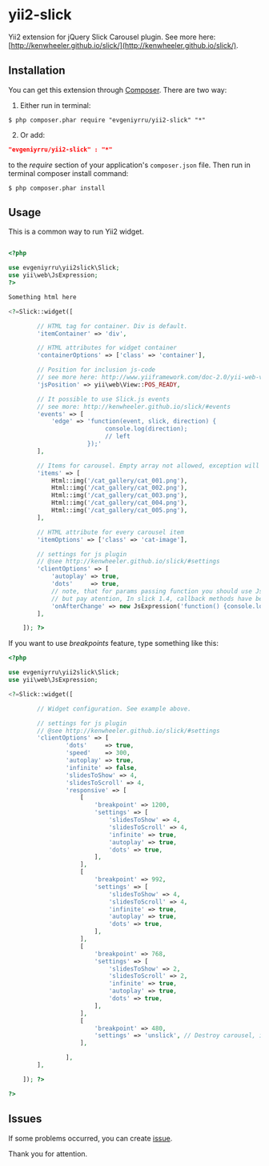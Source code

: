 yii2-slick
==========

Yii2 extension for jQuery Slick Carousel plugin. See more here: [http://kenwheeler.github.io/slick/](http://kenwheeler.github.io/slick/).

## Installation

You can get this extension through [Composer](https://getcomposer.org/download/). There are two way:

1. Either run in terminal:
```Shell
$ php composer.phar require "evgeniyrru/yii2-slick" "*"
```
2. Or add:
```JSON
"evgeniyrru/yii2-slick" : "*"
```
to the *require* section of your application's ```composer.json``` file. Then run in terminal composer install command:
```Shell
$ php composer.phar install
```

## Usage

This is a common way to run Yii2 widget.

```PHP

<?php

use evgeniyrru\yii2slick\Slick;
use yii\web\JsExpression;
?>

Something html here

<?=Slick::widget([

        // HTML tag for container. Div is default.
        'itemContainer' => 'div',

        // HTML attributes for widget container
        'containerOptions' => ['class' => 'container'],

        // Position for inclusion js-code
        // see more here: http://www.yiiframework.com/doc-2.0/yii-web-view.html#registerJs()-detail
        'jsPosition' => yii\web\View::POS_READY,

        // It possible to use Slick.js events
        // see more: http://kenwheeler.github.io/slick/#events
        'events' => [
            'edge' => 'function(event, slick, direction) {
                           console.log(direction);
                           // left
                      });'
        ],

        // Items for carousel. Empty array not allowed, exception will be throw, if empty 
        'items' => [
            Html::img('/cat_gallery/cat_001.png'),
            Html::img('/cat_gallery/cat_002.png'),
            Html::img('/cat_gallery/cat_003.png'),
            Html::img('/cat_gallery/cat_004.png'),
            Html::img('/cat_gallery/cat_005.png'),
        ],

        // HTML attribute for every carousel item
        'itemOptions' => ['class' => 'cat-image'],

        // settings for js plugin
        // @see http://kenwheeler.github.io/slick/#settings
        'clientOptions' => [
            'autoplay' => true,
            'dots'     => true,
            // note, that for params passing function you should use JsExpression object
            // but pay atention, In slick 1.4, callback methods have been deprecated and replaced with events.
            'onAfterChange' => new JsExpression('function() {console.log("The cat has shown")}'),
        ],

    ]); ?>

```

If you want to use *breakpoints* feature, type something like this:

```PHP
<?php

use evgeniyrru\yii2slick\Slick;
use yii\web\JsExpression;

<?=Slick::widget([

        // Widget configuration. See example above.

        // settings for js plugin
        // @see http://kenwheeler.github.io/slick/#settings
        'clientOptions' => [
                'dots'     => true,
                'speed'    => 300,
                'autoplay' => true,
                'infinite' => false,
                'slidesToShow' => 4,
                'slidesToScroll' => 4,
                'responsive' => [
                    [
                        'breakpoint' => 1200,
                        'settings' => [
                            'slidesToShow' => 4,
                            'slidesToScroll' => 4,
                            'infinite' => true,
                            'autoplay' => true,
                            'dots' => true,
                        ],
                    ],
                    [
                        'breakpoint' => 992,
                        'settings' => [
                            'slidesToShow' => 4,
                            'slidesToScroll' => 4,
                            'infinite' => true,
                            'autoplay' => true,
                            'dots' => true,
                        ],
                    ],
                    [
                        'breakpoint' => 768,
                        'settings' => [
                            'slidesToShow' => 2,
                            'slidesToScroll' => 2,
                            'infinite' => true,
                            'autoplay' => true,
                            'dots' => true,
                        ],
                    ],
                    [
                        'breakpoint' => 480,
                        'settings' => 'unslick', // Destroy carousel, if screen width less than 480px
                    ],

                ],
        ],

    ]); ?>

?>
```

## Issues

If some problems occurred, you can create [issue](https://github.com/EvgeniyRRU/yii2-slick/issues).

Thank you for attention.
